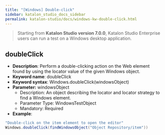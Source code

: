 ```yaml
---
title: "[Windows] Double-click"
sidebar: katalon_studio_docs_sidebar
permalink: katalon-studio/docs/windows-kw-double-click.html
---
```

> Starting from **Katalon Studio version 7.0.0**, Katalon Studio Enterprise users can run a test on a Windows desktop application.

## doubleClick

* **Description**: Perform a double-clicking action on the Web element found by using the locator value of the given Windows object.
* **Keyword name**: doubleClick
* **Keyword syntax**: Windows.doubleClick(windowsObject)
* **Parameter:** windowsObject
  * Description: An object describing the locator and locator strategy to find a Windows element.
  * Parameter Type: WindowsTestObject
  * Mandatory: Required
* **Example**:

``` groovy
"Double-click on the item element to open the editor"
Windows.doubleClick(findWindowsObject("Object Repository/item"))
```
